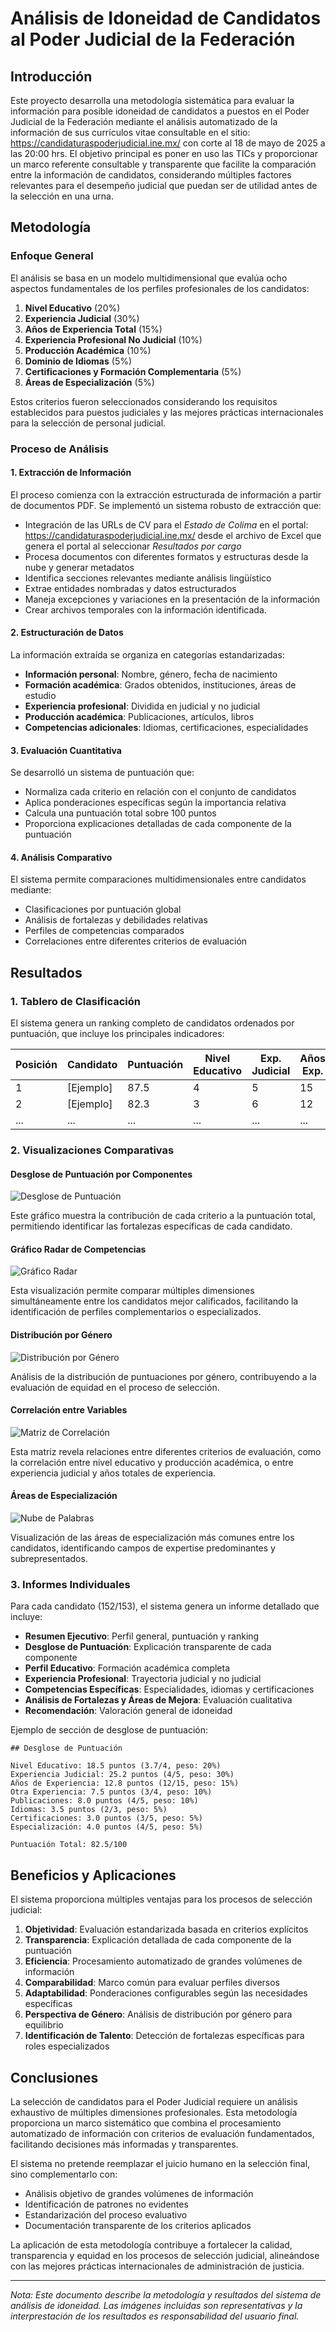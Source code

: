 # Análisis de Idoneidad de Candidatos al Poder Judicial de la Federación

## Introducción

Este proyecto desarrolla una metodología sistemática para evaluar la información para posible idoneidad de candidatos a puestos en el Poder Judicial de la Federación mediante el análisis automatizado de la información de sus currículos vitae consultable en el sitio: https://candidaturaspoderjudicial.ine.mx/ con corte al 18 de mayo de 2025 a las 20:00 hrs. El objetivo principal es poner en uso las TICs y proporcionar un marco referente consultable y transparente que facilite la comparación entre la información de candidatos, considerando múltiples factores relevantes para el desempeño judicial que puedan ser de utilidad antes de la selección en una urna.

## Metodología

### Enfoque General

El análisis se basa en un modelo multidimensional que evalúa ocho aspectos fundamentales de los perfiles profesionales de los candidatos:

1. **Nivel Educativo** (20%)
2. **Experiencia Judicial** (30%)
3. **Años de Experiencia Total** (15%)
4. **Experiencia Profesional No Judicial** (10%)
5. **Producción Académica** (10%)
6. **Dominio de Idiomas** (5%)
7. **Certificaciones y Formación Complementaria** (5%)
8. **Áreas de Especialización** (5%)

Estos criterios fueron seleccionados considerando los requisitos establecidos para puestos judiciales y las mejores prácticas internacionales para la selección de personal judicial.

### Proceso de Análisis

#### 1. Extracción de Información

El proceso comienza con la extracción estructurada de información a partir de documentos PDF. Se implementó un sistema robusto de extracción que:

- Integración de las URLs de CV para el *Estado de Colima* en el portal: https://candidaturaspoderjudicial.ine.mx/ desde el archivo de Excel que genera el portal al seleccionar *Resultados por cargo* 
- Procesa documentos con diferentes formatos y estructuras desde la nube y generar metadatos
- Identifica secciones relevantes mediante análisis lingüístico
- Extrae entidades nombradas y datos estructurados
- Maneja excepciones y variaciones en la presentación de la información
- Crear archivos temporales con la información identificada. 

#### 2. Estructuración de Datos

La información extraída se organiza en categorías estandarizadas:

- **Información personal**: Nombre, género, fecha de nacimiento
- **Formación académica**: Grados obtenidos, instituciones, áreas de estudio
- **Experiencia profesional**: Dividida en judicial y no judicial
- **Producción académica**: Publicaciones, artículos, libros
- **Competencias adicionales**: Idiomas, certificaciones, especialidades

#### 3. Evaluación Cuantitativa

Se desarrolló un sistema de puntuación que:

- Normaliza cada criterio en relación con el conjunto de candidatos
- Aplica ponderaciones específicas según la importancia relativa
- Calcula una puntuación total sobre 100 puntos
- Proporciona explicaciones detalladas de cada componente de la puntuación

#### 4. Análisis Comparativo

El sistema permite comparaciones multidimensionales entre candidatos mediante:

- Clasificaciones por puntuación global
- Análisis de fortalezas y debilidades relativas
- Perfiles de competencias comparados
- Correlaciones entre diferentes criterios de evaluación

## Resultados

### 1. Tablero de Clasificación

El sistema genera un ranking completo de candidatos ordenados por puntuación, que incluye los principales indicadores:

| Posición | Candidato | Puntuación | Nivel Educativo | Exp. Judicial | Años Exp. | Género |
|----------|-----------|------------|-----------------|---------------|-----------|--------|
| 1 | [Ejemplo] | 87.5 | 4 | 5 | 15 | M |
| 2 | [Ejemplo] | 82.3 | 3 | 6 | 12 | F |
| ... | ... | ... | ... | ... | ... | ... |

### 2. Visualizaciones Comparativas

#### Desglose de Puntuación por Componentes

![Desglose de Puntuación](/_images/competencias2.png)

Este gráfico muestra la contribución de cada criterio a la puntuación total, permitiendo identificar las fortalezas específicas de cada candidato.

#### Gráfico Radar de Competencias

![Gráfico Radar](/_images/competencias.png)

Esta visualización permite comparar múltiples dimensiones simultáneamente entre los candidatos mejor calificados, facilitando la identificación de perfiles complementarios o especializados.

#### Distribución por Género

![Distribución por Género](/_images/genero.png)

Análisis de la distribución de puntuaciones por género, contribuyendo a la evaluación de equidad en el proceso de selección.

#### Correlación entre Variables

![Matriz de Correlación](/_images/correlacion.png)

Esta matriz revela relaciones entre diferentes criterios de evaluación, como la correlación entre nivel educativo y producción académica, o entre experiencia judicial y años totales de experiencia.

#### Áreas de Especialización

![Nube de Palabras](/_images/areascomunes.png)

Visualización de las áreas de especialización más comunes entre los candidatos, identificando campos de expertise predominantes y subrepresentados.

### 3. Informes Individuales

Para cada candidato (152/153), el sistema genera un informe detallado que incluye:

- **Resumen Ejecutivo**: Perfil general, puntuación y ranking
- **Desglose de Puntuación**: Explicación transparente de cada componente
- **Perfil Educativo**: Formación académica completa
- **Experiencia Profesional**: Trayectoria judicial y no judicial
- **Competencias Específicas**: Especialidades, idiomas y certificaciones
- **Análisis de Fortalezas y Áreas de Mejora**: Evaluación cualitativa
- **Recomendación**: Valoración general de idoneidad

Ejemplo de sección de desglose de puntuación:

```
## Desglose de Puntuación

Nivel Educativo: 18.5 puntos (3.7/4, peso: 20%)
Experiencia Judicial: 25.2 puntos (4/5, peso: 30%)
Años de Experiencia: 12.8 puntos (12/15, peso: 15%)
Otra Experiencia: 7.5 puntos (3/4, peso: 10%)
Publicaciones: 8.0 puntos (4/5, peso: 10%)
Idiomas: 3.5 puntos (2/3, peso: 5%)
Certificaciones: 3.0 puntos (3/5, peso: 5%)
Especialización: 4.0 puntos (4/5, peso: 5%)

Puntuación Total: 82.5/100
```

## Beneficios y Aplicaciones

El sistema proporciona múltiples ventajas para los procesos de selección judicial:

1. **Objetividad**: Evaluación estandarizada basada en criterios explícitos
2. **Transparencia**: Explicación detallada de cada componente de la puntuación
3. **Eficiencia**: Procesamiento automatizado de grandes volúmenes de información
4. **Comparabilidad**: Marco común para evaluar perfiles diversos
5. **Adaptabilidad**: Ponderaciones configurables según las necesidades específicas
6. **Perspectiva de Género**: Análisis de distribución por género para equilibrio
7. **Identificación de Talento**: Detección de fortalezas específicas para roles especializados

## Conclusiones

La selección de candidatos para el Poder Judicial requiere un análisis exhaustivo de múltiples dimensiones profesionales. Esta metodología proporciona un marco sistemático que combina el procesamiento automatizado de información con criterios de evaluación fundamentados, facilitando decisiones más informadas y transparentes.

El sistema no pretende reemplazar el juicio humano en la selección final, sino complementarlo con:
- Análisis objetivo de grandes volúmenes de información
- Identificación de patrones no evidentes
- Estandarización del proceso evaluativo
- Documentación transparente de los criterios aplicados

La aplicación de esta metodología contribuye a fortalecer la calidad, transparencia y equidad en los procesos de selección judicial, alineándose con las mejores prácticas internacionales de administración de justicia.

---

*Nota: Este documento describe la metodología y resultados del sistema de análisis de idoneidad. Las imágenes incluidas son representativas y la interprestación de los resultados es responsabilidad del usuario final.*
